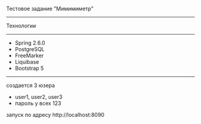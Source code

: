 Тестовое задание "Мимимиметр"
***
Технологии
***
* Spring 2.6.0
* PostgreSQL
* FreeMarker
* Liquibase
* Bootstrap 5

***
создается 3 юзера
* user1, user2, user3
* пароль у всех 123


запуск по адресу http://localhost:8090
